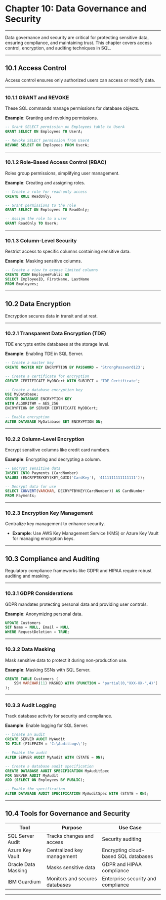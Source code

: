 # **Chapter 10: Data Governance and Security**

---

Data governance and security are critical for protecting sensitive data, ensuring compliance, and maintaining trust. This chapter covers access control, encryption, and auditing techniques in SQL.

---

## **10.1 Access Control**

Access control ensures only authorized users can access or modify data.

---

### **10.1.1 GRANT and REVOKE**

These SQL commands manage permissions for database objects.

**Example**: Granting and revoking permissions.
```sql
-- Grant SELECT permission on Employees table to UserA
GRANT SELECT ON Employees TO UserA;

-- Revoke SELECT permission from UserA
REVOKE SELECT ON Employees FROM UserA;
```

---

### **10.1.2 Role-Based Access Control (RBAC)**

Roles group permissions, simplifying user management.

**Example**: Creating and assigning roles.
```sql
-- Create a role for read-only access
CREATE ROLE ReadOnly;

-- Grant permissions to the role
GRANT SELECT ON Employees TO ReadOnly;

-- Assign the role to a user
GRANT ReadOnly TO UserA;
```

---

### **10.1.3 Column-Level Security**

Restrict access to specific columns containing sensitive data.

**Example**: Masking sensitive columns.
```sql
-- Create a view to expose limited columns
CREATE VIEW EmployeePublic AS
SELECT EmployeeID, FirstName, LastName
FROM Employees;
```

---

## **10.2 Data Encryption**

Encryption secures data in transit and at rest.

---

### **10.2.1 Transparent Data Encryption (TDE)**

TDE encrypts entire databases at the storage level.

**Example**: Enabling TDE in SQL Server.
```sql
-- Create a master key
CREATE MASTER KEY ENCRYPTION BY PASSWORD = 'StrongPassword123';

-- Create a certificate for encryption
CREATE CERTIFICATE MyDBCert WITH SUBJECT = 'TDE Certificate';

-- Create a database encryption key
USE MyDatabase;
CREATE DATABASE ENCRYPTION KEY
WITH ALGORITHM = AES_256
ENCRYPTION BY SERVER CERTIFICATE MyDBCert;

-- Enable encryption
ALTER DATABASE MyDatabase SET ENCRYPTION ON;
```

---

### **10.2.2 Column-Level Encryption**

Encrypt sensitive columns like credit card numbers.

**Example**: Encrypting and decrypting a column.
```sql
-- Encrypt sensitive data
INSERT INTO Payments (CardNumber)
VALUES (ENCRYPTBYKEY(KEY_GUID('CardKey'), '4111111111111111'));

-- Decrypt data for use
SELECT CONVERT(VARCHAR, DECRYPTBYKEY(CardNumber)) AS CardNumber
FROM Payments;
```

---

### **10.2.3 Encryption Key Management**

Centralize key management to enhance security.

- **Example**: Use AWS Key Management Service (KMS) or Azure Key Vault for managing encryption keys.

---

## **10.3 Compliance and Auditing**

Regulatory compliance frameworks like GDPR and HIPAA require robust auditing and masking.

---

### **10.3.1 GDPR Considerations**

GDPR mandates protecting personal data and providing user controls.

**Example**: Anonymizing personal data.
```sql
UPDATE Customers
SET Name = NULL, Email = NULL
WHERE RequestDeletion = TRUE;
```

---

### **10.3.2 Data Masking**

Mask sensitive data to protect it during non-production use.

**Example**: Masking SSNs with SQL Server.
```sql
CREATE TABLE Customers (
    SSN VARCHAR(11) MASKED WITH (FUNCTION = 'partial(0,"XXX-XX-",4)')
);
```

---

### **10.3.3 Audit Logging**

Track database activity for security and compliance.

**Example**: Enable logging for SQL Server.
```sql
-- Create an audit
CREATE SERVER AUDIT MyAudit
TO FILE (FILEPATH = 'C:\AuditLogs\');

-- Enable the audit
ALTER SERVER AUDIT MyAudit WITH (STATE = ON);

-- Create a database audit specification
CREATE DATABASE AUDIT SPECIFICATION MyAuditSpec
FOR SERVER AUDIT MyAudit
ADD (SELECT ON Employees BY PUBLIC);

-- Enable the specification
ALTER DATABASE AUDIT SPECIFICATION MyAuditSpec WITH (STATE = ON);
```

---

## **10.4 Tools for Governance and Security**

| **Tool**                | **Purpose**                                | **Use Case**                              |
|-------------------------|--------------------------------------------|------------------------------------------|
| SQL Server Audit        | Tracks changes and access                 | Security auditing                        |
| Azure Key Vault         | Centralized key management                | Encrypting cloud-based SQL databases     |
| Oracle Data Masking     | Masks sensitive data                      | GDPR and HIPAA compliance                |
| IBM Guardium            | Monitors and secures databases            | Enterprise security and compliance       |

---
